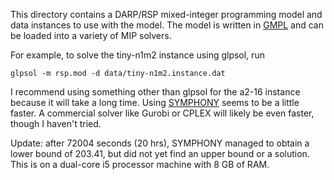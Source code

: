 This directory contains a DARP/RSP mixed-integer programming model and
data instances to use with the model. The model is written in
[GMPL](https://en.wikibooks.org/wiki/GLPK/GMPL_%28MathProg%29) and can be loaded
into a variety of MIP solvers.

For example, to solve the tiny-n1m2 instance using glpsol, run
```
glpsol -m rsp.mod -d data/tiny-n1m2.instance.dat
```

I recommend using something other than glpsol for the a2-16 instance because it
will take a long time. Using [SYMPHONY](https://projects.coin-or.org/SYMPHONY)
seems to be a little faster. A commercial solver like Gurobi or CPLEX will
likely be even faster, though I haven't tried.

Update: after 72004 seconds (20 hrs), SYMPHONY managed to obtain a lower bound
of 203.41, but did not yet find an upper bound or a solution. This is on a
dual-core i5 processor machine with 8 GB of RAM.
